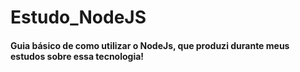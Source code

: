 # Estudo_NodeJS
 
#### Guia básico de como utilizar o NodeJs, que produzi durante meus estudos sobre essa tecnologia!